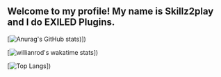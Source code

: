 ## Welcome to my profile! My name is **Skillz2play** and I do EXILED Plugins.

[![Anurag's GitHub stats](https://github-readme-stats.vercel.app/api?username=skillz2play&show_icons=true&theme=radical))])

[![willianrod's wakatime stats](https://github-readme-stats.vercel.app/api/wakatime?username=skillz2play)])

[![Top Langs](https://github-readme-stats.vercel.app/api/top-langs/?username=skillz2play&show_icons=true&theme=radical)])


<!---
Skillz2play/Skillz2play is a ✨ special ✨ repository because its `README.md` (this file) appears on your GitHub profile.
You can click the Preview link to take a look at your changes.
--->
